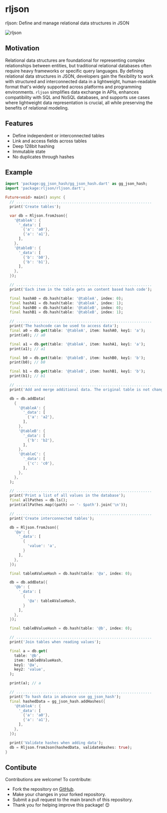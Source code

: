 # rljson

rljson: Define and manage relational data structures in JSON

![rljson](https://github.com/inlavigo/rljson/raw/main/rljson.webp)

## Motivation

Relational data structures are foundational for representing complex
relationships between entities, but traditional relational databases often
require heavy frameworks or specific query languages. By defining relational
data structures in JSON, developers gain the flexibility to work with structured
and interconnected data in a lightweight, human-readable format that's widely
supported across platforms and programming environments. `rljson` simplifies
data exchange in APIs, enhances compatibility with SQL and NoSQL databases, and
supports use cases where lightweight data representation is crucial, all while
preserving the benefits of relational modeling.

## Features

- Define independent or interconnected tables
- Link and access fields across tables
- Deep 128bit hashing
- Immutable state
- No duplicates through hashes

## Example

```dart
import 'package:gg_json_hash/gg_json_hash.dart' as gg_json_hash;
import 'package:rljson/rljson.dart';

Future<void> main() async {
  // .............................................................
  print('Create tables');

  var db = Rljson.fromJson({
    '@tableA': {
      '_data': [
        {'a': 'a0'},
        {'a': 'a1'},
      ],
    },
    '@tableB': {
      '_data': [
        {'b': 'b0'},
        {'b': 'b1'},
      ],
    },
  });

  // .............................................................
  print('Each item in the table gets an content based hash code');

  final hashA0 = db.hash(table: '@tableA', index: 0);
  final hashA1 = db.hash(table: '@tableA', index: 1);
  final hashB0 = db.hash(table: '@tableB', index: 0);
  final hashB1 = db.hash(table: '@tableB', index: 1);

  // .............................................................
  print('The hashcode can be used to access data');
  final a0 = db.get(table: '@tableA', item: hashA0, key1: 'a');
  print(a0); // a0

  final a1 = db.get(table: '@tableA', item: hashA1, key1: 'a');
  print(a1); // a1

  final b0 = db.get(table: '@tableB', item: hashB0, key1: 'b');
  print(b0); // b0

  final b1 = db.get(table: '@tableB', item: hashB1, key1: 'b');
  print(b1); // b1

  // .............................................................
  print('Add and merge additional data. The original table is not changed');

  db = db.addData(
    {
      '@tableA': {
        '_data': [
          {'a': 'a2'},
        ],
      },
      '@tableB': {
        '_data': [
          {'b': 'b2'},
        ],
      },
      '@tableC': {
        '_data': [
          {'c': 'c0'},
        ],
      },
    },
  );

  // .............................................................
  print('Print a list of all values in the database');
  final allPathes = db.ls();
  print(allPathes.map((path) => '- $path').join('\n'));

  // .............................................................
  print('Create interconnected tables');

  db = Rljson.fromJson({
    '@a': {
      '_data': [
        {
          'value': 'a',
        }
      ],
    },
  });

  final tableAValueHash = db.hash(table: '@a', index: 0);

  db = db.addData({
    '@b': {
      '_data': [
        {
          '@a': tableAValueHash,
        }
      ],
    },
  });

  final tableBValueHash = db.hash(table: '@b', index: 0);

  // .............................................................
  print('Join tables when reading values');

  final a = db.get(
    table: '@b',
    item: tableBValueHash,
    key1: '@a',
    key2: 'value',
  );

  print(a); // a

  // .............................................................
  print('To hash data in advance use gg_json_hash');
  final hashedData = gg_json_hash.addHashes({
    '@tableA': {
      '_data': [
        {'a': 'a0'},
        {'a': 'a1'},
      ],
    },
  });

  print('Validate hashes when adding data');
  db = Rljson.fromJson(hashedData, validateHashes: true);
}

```

## Contibute

Contributions are welcome! To contribute:

- Fork the repository on [GitHub](https://github.com/inlavigo/rljson.git).
- Make your changes in your forked repository.
- Submit a pull request to the main branch of this repository.
- Thank you for helping improve this package! 😊
